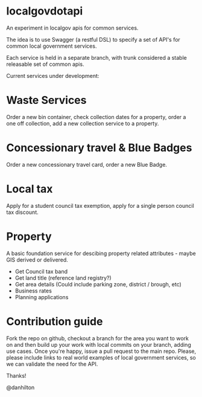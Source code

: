 localgovdotapi
==============

An experiment in localgov apis for common services. 

The idea is to use Swagger (a restful DSL) to specify a set of API's for common local government services.

Each service is held in a separate branch, with trunk considered a stable releasable set of common apis.


Current services under development:

Waste Services
==============

Order a new bin container, check collection dates for a property, order a one off collection, add a new collection service to a property.


Concessionary travel & Blue Badges
==================================

Order a new concessionary travel card, order a new Blue Badge.

Local tax
=========

Apply for a student council tax exemption, apply for a single person council tax discount.


Property
========

A basic foundation service for descibing property related attributes - maybe GIS derived or delivered.

- Get Council tax band
- Get land title (reference land registry?)
- Get area details (Could include parking zone, district / brough, etc)
- Business rates
- Planning applications



Contribution guide
==================


Fork the repo on github, checkout a branch for the area you want to work on and then build up your work with local commits on your branch, adding use cases.
Once you're happy, issue a pull request to the main repo. Please, please include links to real world examples of local government services, so we can validate the need for the API. 

Thanks!

@danhilton





